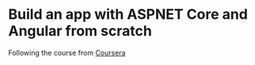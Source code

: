# Build an app with ASPNET Core and Angular from scratch
Following the course from [Coursera](https://www.udemy.com/course/build-an-app-with-aspnet-core-and-angular-from-scratch/?couponCode=KEEPLEARNING)



